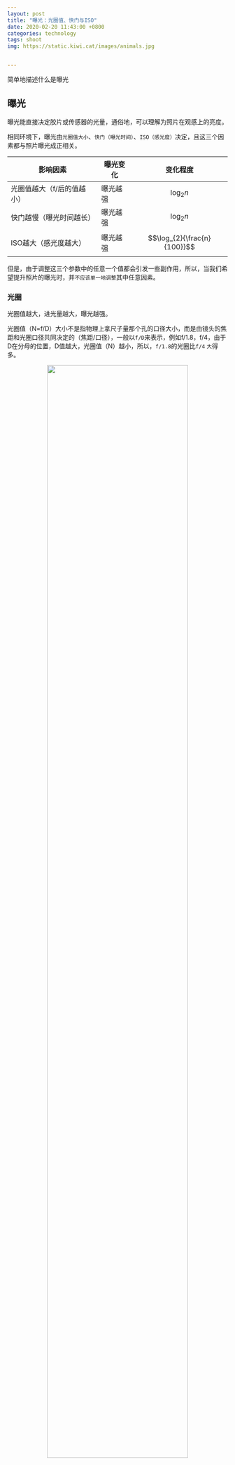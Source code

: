 ```yaml
---
layout: post
title: "曝光：光圈值、快门与ISO"
date: 2020-02-20 11:43:00 +0800
categories: technology
tags: shoot
img: https://static.kiwi.cat/images/animals.jpg


---
```


简单地描述什么是曝光

<!-- Mathjax Support -->
<!-- 请允许js执行 -->

<script type="text/javascript" async
  src="https://cdn.mathjax.org/mathjax/latest/MathJax.js?config=TeX-MML-AM_CHTML">
</script>

## 曝光

曝光能直接决定胶片或传感器的光量，通俗地，可以理解为照片在观感上的亮度。

相同环境下，曝光由`光圈值大小`、`快门（曝光时间）`、`ISO（感光度）`决定，且这三个因素都与照片曝光成正相关。

| 影响因素                   | 曝光变化 | 变化程度                    |
| -------------------------- | -------- | --------------------------- |
| 光圈值越大（f/后的值越小） | 曝光越强 | $$\log_{2}{n}$$             |
| 快门越慢（曝光时间越长）   | 曝光越强 | $$\log_{2}{n}$$             |
| ISO越大（感光度越大）      | 曝光越强 | $$\log_{2}{\frac{n}{100}}$$ |

但是，由于调整这三个参数中的任意一个值都会引发一些副作用，所以，当我们希望提升照片的曝光时，并`不应该单一地调整`其中任意因素。

### 光圈

光圈值越大，进光量越大，曝光越强。

光圈值（N=f/D）大小不是指物理上拿尺子量那个孔的口径大小，而是由镜头的焦距和光圈口径共同决定的（焦距/口径），一般以`f/D`来表示，例如f/1.8，f/4，由于D在分母的位置，D值越大，光圈值（N）越小，所以，`f/1.8`的光圈比`f/4` `大`得多。

<div style="margin:auto 0;text-align:center">
<img style="display: inline-block;width:80%" src="https://static.kiwi.cat/images/Lenses_with_different_apetures.jpg">
</div>



提升光圈所带来的影响不仅仅是提升曝光，同时还会带来景深的改变。

景深程度也就是背景虚化的程度，景深越浅，背景虚化程度越强烈，这种感觉能带来非常强烈的视觉冲击，大光圈的镜头也成为了许多摄影爱好者追随的梦想。

<div style="margin:auto 0;text-align:center">
<img style="display: inline-block;width:40%" src="https://static.kiwi.cat/images/TO-KILL-A%20Mockingbird-f1.8.jpg" alt="f/1.8">
<img style="display: inline-block;width:40%" src="https://static.kiwi.cat/images/TO-KILL-A%20Mockingbird-f9.jpg" alt="f/9">
</div>

可见f/1.8（左图）的背景虚化效果比f/9（右图）强烈许多。（已经调整其他参数使得曝光基本相同）

| 光圈值 | 数字上的分母 | 景深 | 背景虚化 |
| ------ | ------------ | ---- | -------- |
| 大     | 小           | 浅   | 强烈     |

### 快门速度

快门速度决定曝光时间，也就是传感器或胶片接触到光源的时间，以`秒`作为单位，通常我们见到的1/60，1/3000基本都是指曝光的时间。

胶卷相机的快门速度一般由物理的快门控制，而数码相机一般由`电子前帘`控制，当你打开了电子前帘快门时，物理的快门几乎是个装饰品，由于这一特性，索尼的A7M3也能做到静音拍摄。
当然你也可以手动关闭电子前帘。

<div style="margin:auto 0;text-align:center">
<img style="display: inline-block;width:40%" src="https://static.kiwi.cat/images/SteadyShot-Manual.png" alt="Sony SteadyShot Menu In Manual">
</div>

一般情况下，当我们想要控制曝光程度时，优先考虑的因素就是快门速度，但是快门速度也会带来副作用——拖影。

<div style="margin:auto 0;text-align:center">
<img style="display: inline-block;width:40%" src="https://static.kiwi.cat/images/UFO-1.5000.jpg" alt="f/1.8">
<img style="display: inline-block;width:40%" src="https://static.kiwi.cat/images/UFO-1.60.jpg" alt="f/9">
</div>

左：1/5000，右1/60  
很明显地可以看到，右侧图片出现了拖影。

### ISO